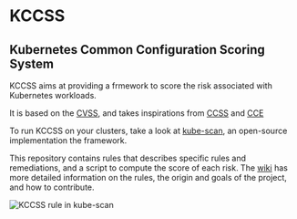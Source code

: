 # KCCSS
## Kubernetes Common Configuration Scoring System

KCCSS aims at providing a frmework to score the risk associated with Kubernetes workloads. 

It is based on the [CVSS](https://www.first.org/cvss/user-guide), and takes inspirations from  [CCSS](https://www.nist.gov/publications/common-configuration-scoring-system-ccss-metrics-software-security-configuration) and [CCE](https://csrc.nist.gov/Projects/Security-Content-Automation-Protocol/Specifications/Common-Configuration-Enumeration-(CCE))

To run KCCSS on your clusters, take a look at [kube-scan](https://github.com/octarinesec/kube-scan), an open-source implementation the framework.

This repository contains rules that describes specific rules and remediations, and a script to compute the score of each risk. The [wiki](https://github.com/octarinesec/kccss/wiki) has more detailed information on the rules, the origin and goals of the project, and how to contribute.


![KCCSS rule in kube-scan](https://cdn2.hubspot.net/hubfs/5802044/risk-expanded.png)
